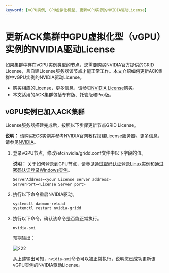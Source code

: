 ```yaml
---
keyword: [vGPU实例, GPU虚拟化机型, 更新vGPU实例的NVIDIA驱动License]
---
```


# 更新ACK集群中GPU虚拟化型（vGPU）实例的NVIDIA驱动License

如果集群中存在vGPU实例类型的节点，您需要购买NVIDIA官方提供的GRID License，且自建License服务器该节点才能正常工作。本文介绍如何更新ACK集群中vGPU实例的NVIDIA驱动License。

-   购买相应的License，更多信息，请参见[NVIDIA License购买](https://enterpriseproductregistration.nvidia.com/?LicType=EVAL&ProductFamily=vGPU)。
-   本文适用的ACK集群包括专有版、托管版和Pro版。

## vGPU实例已加入ACK集群

License服务器搭建完成后，按照以下步骤更新节点GRID License。

**说明：** 请购买ECS实例并参考NVIDIA官网教程搭建License服务器。更多信息，请参见[NVIDIA](https://www.nvidia.com/object/nvidia-enterprise-account.html?spm=a2c4g.11186623.2.10.3fac7d8fHWP47f)。

1.  登录vGPU节点，修改/etc/nvidia/gridd.conf文件中以下字段的值。

    **说明：** 关于如何登录到GPU节点，请参见[通过密码认证登录Linux实例](/intl.zh-CN/实例/连接实例/使用VNC连接实例/通过密码认证登录Linux实例.md)和[通过密码认证登录Windows实例](/intl.zh-CN/实例/连接实例/使用VNC连接实例/通过密码认证登录Windows实例.md)。

    ```
    ServerAddress=<your License Server address>
    ServerPort=<License Server port>
    ```

2.  执行以下命令重启NVIDIA驱动。

    ```
    systemctl daemon-reload
    systemctl restart nvidia-gridd
    ```

3.  执行以下命令，确认该命令是否能正常执行。

    ```
    nvidia-smi
    ```

    预期输出：

    ![222](https://static-aliyun-doc.oss-accelerate.aliyuncs.com/assets/img/zh-CN/2920755261/p291941.png)

    从上述输出可知，`nvidia-smi`命令可以被正常执行，说明您已成功更新该vGPU实例的NVIDIA驱动License。



